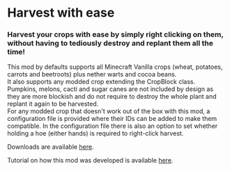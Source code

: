 # Harvest with ease
### Harvest your crops with ease by simply right clicking on them, without having to tediously destroy and replant them all the time!

This mod by defaults supports all Minecraft Vanilla crops (wheat, potatoes, carrots and beetroots) plus nether warts and cocoa beans.  
It also supports any modded crop extending the CropBlock class.  
Pumpkins, melons, cacti and sugar canes are not included by design as they are more blockish and do not require to destroy the whole plant and replant it again to be harvested.  
For any modded crop that doesn't work out of the box with this mod, a configuration file is provided where their IDs can be added to make them compatible.
In the configuration file there is also an option to set whether holding a hoe (either hands) is required to right-click harvest.

Downloads are available [here](https://www.curseforge.com/minecraft/mc-mods/harvest-with-ease/files).

Tutorial on how this mod was developed is available [here](https://www.twitch.tv/collections/9gBoBVnX4RZ38A).
